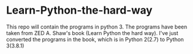 # Learn-Python-the-hard-way
This repo will contain the programs in python 3. The programs have been taken from ZED A. Shaw's book (Learn Python the hard way). I've just converted the programs in the book, which is in Python 2(2.7) to Python 3(3.8.1)
